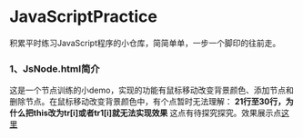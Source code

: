 # JavaScriptPractice
积累平时练习JavaScript程序的小仓库，简简单单，一步一个脚印的往前走。

### 1、JsNode.html简介
这是一个节点训练的小demo，实现的功能有鼠标移动改变背景颜色、添加节点和删除节点。在鼠标移动改变背景颜色中，有个点暂时无法理解：
**21行至30行，为什么把this改为tr[i]或者tr1[i]就无法实现效果**
这点有待探究探究。效果展示点[这里](https://cruxf.github.io/JavaScriptPractice/JsNode.html)
